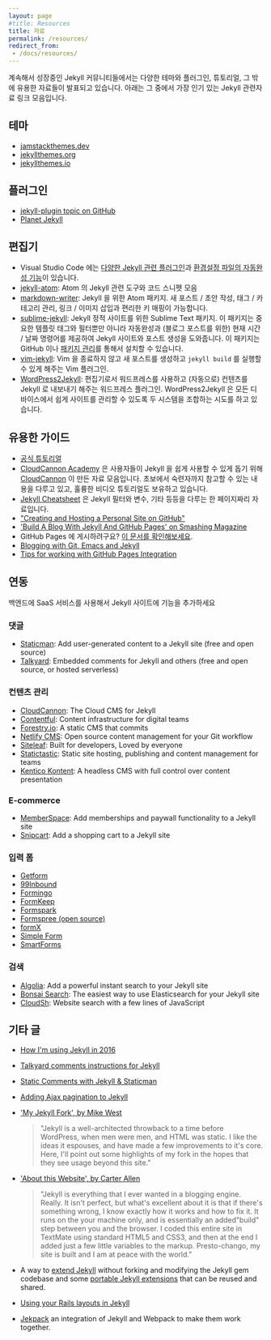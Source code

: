 ```yaml
---
layout: page
#title: Resources
title: 자료
permalink: /resources/
redirect_from:
 - /docs/resources/
---
```

<!--
Jekyll's growing community produces wide variety of themes, plugins, tutorials
and other resources that can be helpful. Below is a collection of links to
some of the most popular Jekyll resources.
-->
계속해서 성장중인 Jekyll 커뮤니티들에서는 다양한 테마와 플러그인, 튜토리얼,
그 밖에 유용한 자료들이 발표되고 있습니다. 아래는 그 중에서 가장 인기 있는
Jekyll 관련자료 링크 모음입니다.

<!--
## Themes
-->
## 테마
- [jamstackthemes.dev](https://jamstackthemes.dev/ssg/jekyll/)
- [jekyllthemes.org](http://jekyllthemes.org/)
- [jekyllthemes.io](https://jekyllthemes.io/)

<!--
## Plugins
-->
## 플러그인
- [jekyll-plugin topic on GitHub](https://github.com/topics/jekyll-plugin)
- [Planet Jekyll](https://github.com/planetjekyll/awesome-jekyll-plugins)

<!--
## Editors
-->
## 편집기

<!--
- Visual Studio Code has [various jekyll related plugins](https://marketplace.visualstudio.com/search?term=tag%3Ajekyll&target=VSCode&category=All%20categories&sortBy=Installs) and supports [autocompletion for configuration file](http://json.schemastore.org/jekyll).
- [jekyll-atom](https://atom.io/packages/jekyll): A collection of snippets and tools for Jekyll in Atom
- [markdown-writer](https://atom.io/packages/markdown-writer): An Atom package for Jekyll. It can create new posts/drafts, manage tags/categories, insert link/images and add many useful key mappings.
- [sublime-jekyll](https://github.com/23maverick23/sublime-jekyll): A Sublime Text package for Jekyll static sites. This package should help creating Jekyll sites and posts easier by providing access to key template tags and filters, as well as common completions and a current date/datetime command (for dating posts). You can install this package manually via GitHub, or via [Package Control](https://packagecontrol.io/packages/Jekyll).
- [vim-jekyll](https://github.com/parkr/vim-jekyll): A vim plugin to generate new posts and run `jekyll build` all without leaving vim.
- [WordPress2Jekyll](https://wordpress.org/plugins/wp2jekyll/): A WordPress plugin that allows you to use WordPress as your editor and (automatically) export content in to Jekyll. WordPress2Jekyll attempts to marry these two systems together in order to make a site that can be easily managed from all devices.
-->
- Visual Studio Code 에는 [다양한 Jekyll 관련 플러그인](https://marketplace.visualstudio.com/search?term=tag%3Ajekyll&target=VSCode&category=All%20categories&sortBy=Installs)과 [환경설정 파일의 자동완성 기능](http://json.schemastore.org/jekyll)이 있습니다.
- [jekyll-atom](https://atom.io/packages/jekyll): Atom 의 Jekyll 관련 도구와 코드 스니펫 모음
- [markdown-writer](https://atom.io/packages/markdown-writer): Jekyll 을 위한 Atom 패키지. 새 포스트 / 초안 작성, 태그 / 카테고리 관리, 링크 / 이미지 삽입과 편리한 키 매핑이 가능합니다.
- [sublime-jekyll](https://github.com/23maverick23/sublime-jekyll): Jekyll 정적 사이트를 위한 Sublime Text 패키지. 이 패키지는 중요한 템플릿 태그와 필터뿐만 아니라 자동완성과 (블로그 포스트를 위한) 현재 시간 / 날짜 명령어를 제공하여 Jekyll 사이트와 포스트 생성을 도와줍니다. 이 패키지는 GitHub 이나 [패키지 관리](https://packagecontrol.io/packages/Jekyll)를 통해서 설치할 수 있습니다.
- [vim-jekyll](https://github.com/parkr/vim-jekyll): Vim 을 종료하지 않고 새 포스트를 생성하고 `jekyll build` 를 실행할 수 있게 해주는 Vim 플러그인.
- [WordPress2Jekyll](https://wordpress.org/plugins/wp2jekyll/): 편집기로서 워드프레스를 사용하고 (자동으로) 컨텐츠를 Jekyll 로 내보내기 해주는 워드프레스 플러그인. WordPress2Jekyll 은 모든 디바이스에서 쉽게 사이트를 관리할 수 있도록 두 시스템을 조합하는 시도를 하고 있습니다.

<!--
## Useful Guides
-->
## 유용한 가이드

<!--
- [Official tutorials](/tutorials/home/)
- [CloudCannon Academy](https://learn.cloudcannon.com/) is a set of resources created by [CloudCannon](https://cloudcannon.com/) to help folks get up and running with Jekyll. They cover all skill levels, and even include some great video tutorials.
- [Jekyll Cheatsheet](https://learn.cloudcannon.com/jekyll-cheat-sheet/) is a single-page resource for Jekyll filters, variables, and the like.
- ["Creating and Hosting a Personal Site on GitHub"](http://jmcglone.com/guides/github-pages/)
- ['Build A Blog With Jekyll And GitHub Pages' on Smashing Magazine](https://www.smashingmagazine.com/2014/08/01/build-blog-jekyll-github-pages/)
- Publishing to GitHub Pages? [Check out our documentation page for just that purpose](/docs/github-pages/).
- [Blogging with Git, Emacs and Jekyll](https://metajack.im/2009/01/23/blogging-with-git-emacs-and-jekyll/)
- [Tips for working with GitHub Pages Integration](https://gist.github.com/jedschneider/2890453)
-->
- [공식 튜토리얼](/tutorials/home/)
- [CloudCannon Academy](https://learn.cloudcannon.com/) 은 사용자들이 Jekyll 을 쉽게 사용할 수 있게 돕기 위해 [CloudCannon](https://cloudcannon.com/) 이 만든 자료 모음입니다. 초보에서 숙련자까지 참고할 수 있는 내용을 다루고 있고, 훌륭한 비디오 튜토리얼도 보유하고 있습니다.
- [Jekyll Cheatsheet](https://learn.cloudcannon.com/jekyll-cheat-sheet/) 은 Jekyll 필터와 변수, 기타 등등을 다루는 한 페이지짜리 자료입니다.
- ["Creating and Hosting a Personal Site on GitHub"](http://jmcglone.com/guides/github-pages/)
- ['Build A Blog With Jekyll And GitHub Pages' on Smashing Magazine](https://www.smashingmagazine.com/2014/08/01/build-blog-jekyll-github-pages/)
- GitHub Pages 에 게시하려구요? [이 문서를 확인해보세요](/docs/github-pages/).
- [Blogging with Git, Emacs and Jekyll](https://metajack.im/2009/01/23/blogging-with-git-emacs-and-jekyll/)
- [Tips for working with GitHub Pages Integration](https://gist.github.com/jedschneider/2890453)

<!--
## Integrations
-->
## 연동

<!--
Use a SaaS service as a backend for functionality on your Jekyll site
-->
백엔드에 SaaS 서비스를 사용해서 Jekyll 사이트에 기능을 추가하세요

<!--
### Comments
-->
### 댓글
  - [Staticman](https://staticman.net): Add user-generated content to a Jekyll site (free and open source)
  - [Talkyard](https://www.talkyard.io/blog-comments): Embedded comments for Jekyll and others (free and open source, or hosted serverless)

<!--
### Content Management
-->
### 컨텐츠 관리
  - [CloudCannon](https://cloudcannon.com/): The Cloud CMS for Jekyll
  - [Contentful](https://github.com/contentful/jekyll-contentful-data-import): Content infrastructure for digital teams
  - [Forestry.io](https://forestry.io/): A static CMS that commits
  - [Netlify CMS](https://www.netlifycms.org/): Open source content management for your Git workflow
  - [Siteleaf](https://www.siteleaf.com/): Built for developers, Loved by everyone
  - [Statictastic](https://www.statictastic.com/): Static site hosting, publishing and content management for teams
  - [Kentico Kontent](https://github.com/Kentico/kontent-jekyll): A headless CMS with full control over content presentation

### E-commerce
  - [MemberSpace](https://www.memberspace.com/integrations/jekyll-membership/): Add memberships and paywall functionality to a Jekyll site
  - [Snipcart](https://snipcart.com/blog/static-site-e-commerce-part-2-integrating-snipcart-with-jekyll): Add a shopping cart to a Jekyll site

<!--
### Forms
-->
### 입력 폼
  - [Getform](https://getform.io)
  - [99Inbound](https://www.99inbound.com)
  - [Formingo](https://www.formingo.co/guides/jekyll?utm_source=github&utm_medium=jekyll-docs&utm_campaign=Jekyll%20Documentation)
  - [FormKeep](https://formkeep.com/guides/contact-form-jekyll?utm_source=github&utm_medium=jekyll-docs&utm_campaign=contact-form-jekyll)
  - [Formspark](https://formspark.io/)
  - [Formspree (open source)](https://formspree.io/)
  - [formX](https://formx.stream)
  - [Simple Form](https://getsimpleform.com/)
  - [SmartForms](https://smartforms.dev/)

<!--
### Search
-->
### 검색
  - [Algolia](https://blog.algolia.com/instant-search-blog-documentation-jekyll-plugin/): Add a powerful instant search to your Jekyll site
  - [Bonsai Search](https://docs.bonsai.io/article/217-jekyll): The easiest way to use Elasticsearch for your Jekyll site
  - [CloudSh](https://cloudsh.com/generators/How-to-setup-search-on-Jekyll/): Website search with a few lines of JavaScript

<!--
## Other commentary
-->
## 기타 글

- [How I'm using Jekyll in 2016](https://mademistakes.com/articles/using-jekyll-2016/)
- [Talkyard comments instructions for Jekyll](https://jekyll-demo.talkyard.io/2018/01/09/installation-instructions.html)
- [Static Comments with Jekyll & Staticman](https://mademistakes.com/articles/improving-jekyll-static-comments/)
- [Adding Ajax pagination to Jekyll](https://eduardoboucas.com/blog/2014/11/05/adding-ajax-pagination-to-jekyll.html)
- ['My Jekyll Fork', by Mike West](https://mikewest.org/2009/11/my-jekyll-fork)

  > "Jekyll is a well-architected throwback to a time before WordPress, when men were men, and HTML was static. I like the ideas it espouses, and have made a few improvements to it's core. Here, I'll point out some highlights of my fork in the hopes that they see usage beyond this site."

- ['About this Website', by Carter Allen](http://cartera.me/2010/08/12/about-this-website/)

  > "Jekyll is everything that I ever wanted in a blogging engine. Really. It isn't perfect, but what's excellent about it is that if there's something wrong, I know exactly how it works and how to fix it. It runs on the your machine only, and is essentially an added"build" step between you and the browser. I coded this entire site in TextMate using standard HTML5 and CSS3, and then at the end I added just a few little variables to the markup. Presto-chango, my site is built and I am at peace with the world."

- A way to [extend Jekyll](https://github.com/rfelix/jekyll_ext) without forking and modifying the Jekyll gem codebase and some [portable Jekyll extensions](https://github.com/rfelix/jekyll_ext/wiki/Extensions) that can be reused and shared.
- [Using your Rails layouts in Jekyll](http://numbers.brighterplanet.com/2010/08/09/sharing-rails-views-with-jekyll)
- [Jekpack](https://github.com/yfxie/jekpack/) an integration of Jekyll and Webpack to make them work together.
